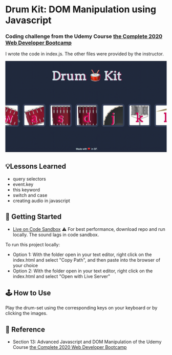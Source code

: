 # Drum Kit: DOM Manipulation using Javascript
### Coding challenge from the Udemy Course [the Complete 2020 Web Developer Bootcamp](https://www.udemy.com/course/the-complete-web-development-bootcamp/)
I wrote the code in index.js. The other files were provided by the instructor.

![Demo](images/demo.gif)

## 💡Lessons Learned
- query selectors
- event.key
- this keyword
- switch and case
- creating audio in javascript

## 🚀 Getting Started
- [Live on Code Sandbox](https://codesandbox.io/s/adoring-dubinsky-4fdo8)
⚠️ For best performance, download repo and run locally. The sound lags in code sandbox.

To run this project locally:
- Option 1: With the folder open in your text editor, right click on the index.html and select "Copy Path", and then paste into the browser of your choice
- Option 2: With the folder open in your text editor, right click on the index.html and select "Open with Live Server"

## 🕹 How to Use
Play the drum-set using the corresponding keys on your keyboard or by clicking the images.

## 📣 Reference
- Section 13: Advanced Javascript and DOM Manipulation of the Udemy Course [the Complete 2020 Web Developer Bootcamp](https://www.udemy.com/course/the-complete-web-development-bootcamp/)
